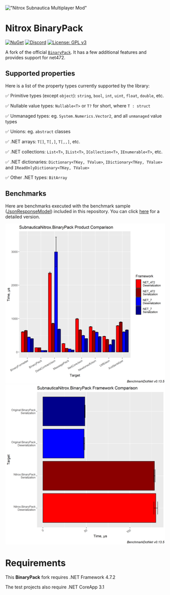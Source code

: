 !["Nitrox Subnautica Multiplayer Mod"](https://i.imgur.com/ofnNX5z.gif)

# Nitrox BinaryPack

[![NuGet](https://img.shields.io/nuget/v/Nitrox.BinaryPack.svg)](https://www.nuget.org/packages/Nitrox.BinaryPack/)
[![Discord](https://img.shields.io/discord/525437013403631617?logo=discord&logoColor=white)](https://discord.gg/E8B4X9s)
[![License: GPL v3](https://img.shields.io/badge/License-GPLv3-blue.svg)](https://www.gnu.org/licenses/gpl-3.0)

A fork of the official [`BinaryPack`](https://github.com/Sergio0694/BinaryPack/). It has a few additional features and provides support for net472.

## Supported properties

Here is a list of the property types currently supported by the library:

✅ Primitive types (except `object`): `string`, `bool`, `int`, `uint`, `float`, `double`, etc.

✅ Nullable value types: `Nullable<T>` or `T?` for short, where `T : struct`

✅ Unmanaged types: eg. `System.Numerics.Vector2`, and all `unmanaged` value types

✅ Unions: eg. `abstract` classes

✅ .NET arrays: `T[]`, `T[,]`, `T[,,]`, etc.

✅ .NET collections: `List<T>`, `IList<T>`, `ICollection<T>`, `IEnumerable<T>`, etc.

✅ .NET dictionaries: `Dictionary<TKey, TValue>`, `IDictionary<TKey, TValue>` and `IReadOnlyDictionary<TKey, TValue>`

✅ Other .NET types: `BitArray`

## Benchmarks

Here are benchmarks executed with the benchmark sample ([JsonResponseModel](https://github.com/SubnauticaNitrox/BinaryPack/blob/master/unit/BinaryPack.Models/JsonResponseModel.cs)) included in this repository. You can click [here](BenchmarkResults/BinaryPack.Benchmark-report-github.md) for a detailed version.

!["BinaryPack Product Benchmark"](BenchmarkResults/BinaryPack.Benchmark-barplot.png)
!["BinaryPack Framework Benchmark"](BenchmarkResults/BinaryPack.Benchmark-binarypackplot.png)

# Requirements

This **BinaryPack** fork requires .NET Framework 4.7.2

The test projects also require .NET CoreApp 3.1
